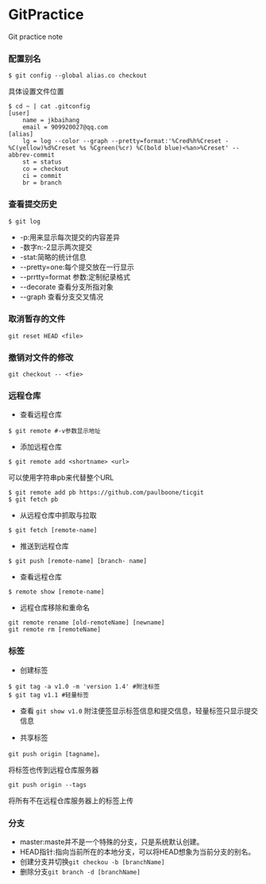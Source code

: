 # GitPractice
Git practice note

### 配置别名
```
$ git config --global alias.co checkout
```
具体设置文件位置
```
$ cd ~ | cat .gitconfig
[user]
	name = jkbaihang
	email = 909920027@qq.com
[alias]
	lg = log --color --graph --pretty=format:'%Cred%h%Creset -%C(yellow)%d%Creset %s %Cgreen(%cr) %C(bold blue)<%an>%Creset' --abbrev-commit
	st = status
	co = checkout
	ci = commit
	br = branch
```


### 查看提交历史
```
$ git log
```
 - -p:用来显示每次提交的内容差异
 - -数字n:-2显示两次提交
 - -stat:简略的统计信息
 - --pretty=one:每个提交放在一行显示
 - --prrtty=format 参数:定制纪录格式
 - --decorate 查看分支所指对象
 - --graph 查看分支交叉情况

### 取消暂存的文件
`git reset HEAD <file>`

### 撤销对文件的修改
`git checkout -- <fie>`

### 远程仓库
 - 查看远程仓库
```
$ git remote #-v参数显示地址
```

 - 添加远程仓库
```
$ git remote add <shortname> <url>
```
可以使用字符串pb来代替整个URL

```
$ git remote add pb https://github.com/paulboone/ticgit
$ git fetch pb
```
 - 从远程仓库中抓取与拉取 
```
$ git fetch [remote-name]
```
 - 推送到远程仓库
```
$ git push [remote-name] [branch- name]
```
 - 查看远程仓库
```
$ remote show [remote-name]
```
 - 远程仓库移除和重命名
```
git remote rename [old-remoteName] [newname]
git remote rm [remoteName]
```

### 标签
 - 创建标签
```
$ git tag -a v1.0 -m 'version 1.4' #附注标签
$ git tag v1.1 #轻量标签
```

 - 查看
`git show v1.0`
附注便签显示标签信息和提交信息，轻量标签只显示提交信息

 - 共享标签
```
git push origin [tagname]。
```
将标签也传到远程仓库服务器
```
git push origin --tags
```
将所有不在远程仓库服务器上的标签上传

### 分支
 - master:maste并不是一个特殊的分支，只是系统默认创建。
 - HEAD指针:指向当前所在的本地分支，可以将HEAD想象为当前分支的别名。
 - 创建分支并切换`git checkou -b [branchName]`
 - 删除分支`git branch -d [branchName]`
